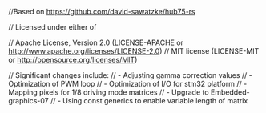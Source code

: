 //Based on https://github.com/david-sawatzke/hub75-rs

// Licensed under either of

//     Apache License, Version 2.0 (LICENSE-APACHE or http://www.apache.org/licenses/LICENSE-2.0)
//     MIT license (LICENSE-MIT or http://opensource.org/licenses/MIT)


// Significant changes include:
// - Adjusting gamma correction values
// - Optimization of PWM loop
// - Optimization of I/O for stm32 platform
// - Mapping pixels for 1/8 driving mode matrices
// - Upgrade to Embedded-graphics-07
// - Using const generics to enable variable length of matrix